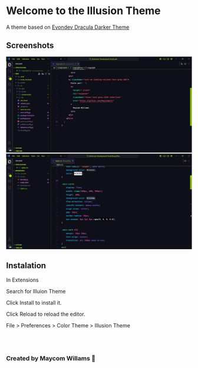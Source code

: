 # Welcome to the Illusion Theme

A theme based on [Evondev Dracula Darker Theme](https://marketplace.visualstudio.com/items?itemName=evondev.dracula-high-contrast)

##  Screenshots

<div align="center">
  <img src ="https://github.com/Maycomwill/illusion-theme/blob/main/public/1.jpg?raw=true" width="700px" />
</div>
<div align="center">
  <img src ="https://github.com/Maycomwill/illusion-theme/blob/main/public/2.jpg?raw=true" width="700px" />
</div>

##  Instalation
In Extensions

Search for Illuion Theme

Click Install to install it.

Click Reload to reload the editor.

File > Preferences > Color Theme > Illusion Theme

</br>
</br>

### Created by Maycom Willams 💚
